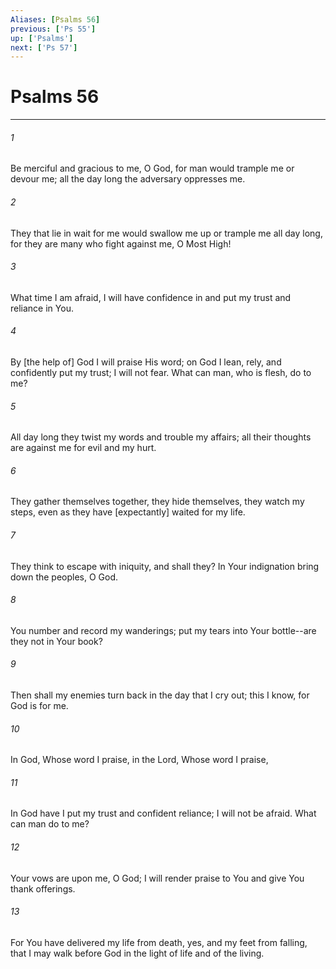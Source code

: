 ```yaml
---
Aliases: [Psalms 56]
previous: ['Ps 55']
up: ['Psalms']
next: ['Ps 57']
---
```

# Psalms 56

***


###### 1 


Be merciful and gracious to me, O God, for man would trample me or devour me; all the day long the adversary oppresses me. 


###### 2 


They that lie in wait for me would swallow me up or trample me all day long, for they are many who fight against me, O Most High! 


###### 3 


What time I am afraid, I will have confidence in and put my trust and reliance in You. 


###### 4 


By [the help of] God I will praise His word; on God I lean, rely, and confidently put my trust; I will not fear. What can man, who is flesh, do to me? 


###### 5 


All day long they twist my words and trouble my affairs; all their thoughts are against me for evil and my hurt. 


###### 6 


They gather themselves together, they hide themselves, they watch my steps, even as they have [expectantly] waited for my life. 


###### 7 


They think to escape with iniquity, and shall they? In Your indignation bring down the peoples, O God. 


###### 8 


You number and record my wanderings; put my tears into Your bottle--are they not in Your book? 


###### 9 


Then shall my enemies turn back in the day that I cry out; this I know, for God is for me. 


###### 10 


In God, Whose word I praise, in the Lord, Whose word I praise, 


###### 11 


In God have I put my trust and confident reliance; I will not be afraid. What can man do to me? 


###### 12 


Your vows are upon me, O God; I will render praise to You and give You thank offerings. 


###### 13 


For You have delivered my life from death, yes, and my feet from falling, that I may walk before God in the light of life and of the living.
